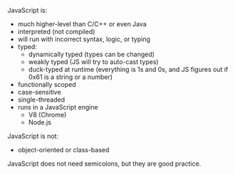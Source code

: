 JavaScript is:

* much higher-level than C/C++ or even Java
* interpreted (not compiled)
* will run with incorrect syntax, logic, or typing
* typed:
  * dynamically typed (types can be changed)
  * weakly typed (JS will try to auto-cast types)
  * duck-typed at runtime (everything is 1s and 0s, and JS figures out if 0x61 is a string or a number)
* functionally scoped
* case-sensitive
* single-threaded
* runs in a JavaScript engine
  * V8 (Chrome)
  * Node.js

JavaScript is not:

* object-oriented or class-based

JavaScript does not need semicolons, but they are good practice.
